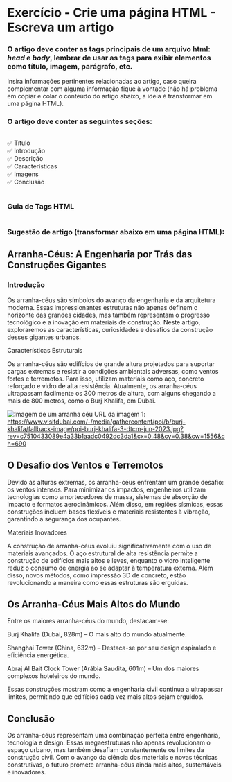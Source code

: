 <h1>Exercício - Crie uma página HTML - Escreva um artigo</h1>

<h3>O artigo deve conter as tags principais de um arquivo html: <em>head</em> e <em>body</em>, lembrar de usar as tags para exibir elementos como título, imagem, parágrafo, etc.</h3>

<p>Insira informações pertinentes relacionadas ao artigo, caso queira complementar com alguma informação fique à vontade (não há problema em copiar e colar o conteúdo do artigo abaixo, a ideia é transformar em uma página HTML).</p>

<h3>O artigo deve conter as seguintes seções:</h3>

<div style="display: flex; flex-direction: row; gap: 10px;">

✅ Título  
✅ Introdução  
✅ Descrição  
✅ Características  
✅ Imagens  
✅ Conclusão

</div>

<h3> Guia de Tags HTML</h3>
<img srr="https://cdn.educba.com/academy/wp-content/uploads/2023/07/Basic-HTML-Tags2-1.jpg">

<h3>Sugestão de artigo (transformar abaixo em uma página HTML):</h3>

<h2>Arranha-Céus: A Engenharia por Trás das Construções Gigantes</h2>

<h3>Introdução</h3>

<p>Os arranha-céus são símbolos do avanço da engenharia e da arquitetura moderna. Essas impressionantes estruturas não apenas definem o horizonte das grandes cidades, mas também representam o progresso tecnológico e a inovação em materiais de construção. Neste artigo, exploraremos as características, curiosidades e desafios da construção desses gigantes urbanos.
</p>
Características Estruturais

<p>Os arranha-céus são edifícios de grande altura projetados para suportar cargas extremas e resistir a condições ambientais adversas, como ventos fortes e terremotos. Para isso, utilizam materiais como aço, concreto reforçado e vidro de alta resistência. Atualmente, os arranha-céus ultrapassam facilmente os 300 metros de altura, com alguns chegando a mais de 800 metros, como o Burj Khalifa, em Dubai.
</p>

<img src="https://www.visitdubai.com/-/media/gathercontent/poi/b/burj-khalifa/fallback-image/poi-burj-khalifa-3-dtcm-jun-2023.jpg?rev=c7510433089e4a33b1aadc0492dc3da1&cx=0.48&cy=0.38&cw=1556&ch=690" alt="Imagem de um arranha céu"> URL da imagem 1: https://www.visitdubai.com/-/media/gathercontent/poi/b/burj-khalifa/fallback-image/poi-burj-khalifa-3-dtcm-jun-2023.jpg?rev=c7510433089e4a33b1aadc0492dc3da1&cx=0.48&cy=0.38&cw=1556&ch=690</img>

<h2>O Desafio dos Ventos e Terremotos</h2>

<p>Devido às alturas extremas, os arranha-céus enfrentam um grande desafio: os ventos intensos. Para minimizar os impactos, engenheiros utilizam tecnologias como amortecedores de massa, sistemas de absorção de impacto e formatos aerodinâmicos. Além disso, em regiões sísmicas, essas construções incluem bases flexíveis e materiais resistentes à vibração, garantindo a segurança dos ocupantes.
</p>
Materiais Inovadores

<p>A construção de arranha-céus evoluiu significativamente com o uso de materiais avançados. O aço estrutural de alta resistência permite a construção de edifícios mais altos e leves, enquanto o vidro inteligente reduz o consumo de energia ao se adaptar à temperatura externa. Além disso, novos métodos, como impressão 3D de concreto, estão revolucionando a maneira como essas estruturas são erguidas.
</p>

<h2>Os Arranha-Céus Mais Altos do Mundo</h2>

<p>Entre os maiores arranha-céus do mundo, destacam-se:

<p>Burj Khalifa (Dubai, 828m) – O mais alto do mundo atualmente.
</p>
<p>Shanghai Tower (China, 632m) – Destaca-se por seu design espiralado e eficiência energética.
</p>
<p>Abraj Al Bait Clock Tower (Arábia Saudita, 601m) – Um dos maiores complexos hoteleiros do mundo.
</p>
<p>Essas construções mostram como a engenharia civil continua a ultrapassar limites, permitindo que edifícios cada vez mais altos sejam erguidos.
</p>
<h2>Conclusão</h2>
<p>Os arranha-céus representam uma combinação perfeita entre engenharia, tecnologia e design. Essas megaestruturas não apenas revolucionam o espaço urbano, mas também desafiam constantemente os limites da construção civil. Com o avanço da ciência dos materiais e novas técnicas construtivas, o futuro promete arranha-céus ainda mais altos, sustentáveis e inovadores.
</p>
